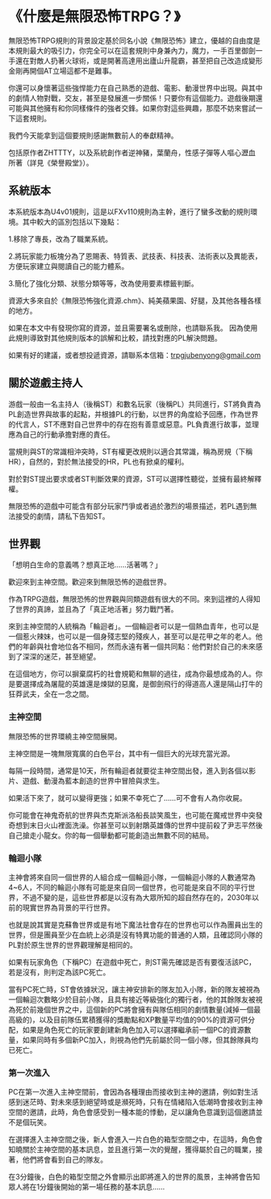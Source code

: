 # 《什麼是無限恐怖TRPG？》

無限恐怖TRPG規則的背景設定基於同名小說《無限恐怖》建立，優越的自由度是本規則最大的吸引力，你完全可以在這套規則中身兼內力，魔力，一手百里御劍一手還在對敵人扔著火球術，或是開著高達用出廬山升龍霸，甚至把自己改造成變形金剛再開個AT立場這都不是難事。

你還可以身懷著這些強悍能力在自己熟悉的遊戲、電影、動漫世界中出現。與其中的劇情人物對戰，交友，甚至是發展進一步關係！只要你有這個能力。遊戲後期還可能與其他擁有和你同樣條件的強者交鋒。如果你對這些興趣，那麼不妨來嘗試一下這套規則。

我們今天能拿到這個要規則感謝無數前人的奉獻精神。

包括原作者ZHTTTY，以及系統創作者逆神豬，葉蘭舟，性感子彈等人嘔心瀝血所著（詳見《榮譽殿堂》）。

## 系統版本

本系統版本為U4v01規則，這是以FXv110規則為主幹，進行了蠻多改動的規則環境。其中較大的區別包括以下幾點：

1.移除了專長，改為了職業系統。

2.將玩家能力板塊分為了恩賜表、特質表、武技表、科技表、法術表以及異能表，方便玩家建立與閱讀自己的能力體系。

3.簡化了強化分類、狀態分類等等，改為使用要素標籤判斷。

資源大多來自於《無限恐怖強化資源.chm》、純美蘋果園、好腿，及其他各種各樣的地方。

如果在本文中有發現你寫的資源，並且需要署名或刪除，也請聯系我。
因為使用此規則導致對其他規則版本的誤解和比較，請找對應的PL解決問題。

如果有好的建議，或者想投遞資源，請聯系本信箱：trpgjubenyong@gmail.com

## 關於遊戲主持人

游戲一般由一名主持人（後稱ST）和數名玩家（後稱PL）共同進行，ST將負責為PL創造世界與故事的起點，并根據PL的行動，以世界的角度給予回應，作為世界的代言人，ST不應對自己世界中的存在抱有善意或惡意。PL負責進行故事，並理應為自己的行動承擔對應的責任。

當規則與ST的常識相沖突時，ST有權更改規則以適合其常識，稱為房規（下稱HR），自然的，對於無法接受的HR，PL也有掀桌的權利。

對於對ST提出要求或者ST判斷效果的資源，ST可以選擇性聽從，並擁有最終解釋權。

無限恐怖的遊戲中可能含有部分玩家鬥爭或者過於激烈的場景描述，若PL遇到無法接受的劇情，請私下告知ST。

## 世界觀

「想明白生命的意義嗎？想真正地……活著嗎？」

歡迎來到主神空間。歡迎來到無限恐怖的遊戲世界。

作為TRPG遊戲，無限恐怖的世界觀與同類遊戲有很大的不同。來到這裡的人得知了世界的真諦，並且為了「真正地活著」努力戰鬥著。

來到主神空間的人統稱為「輪迴者」。一個輪迴者可以是一個熱血青年，也可以是一個惹火辣妹，也可以是一個身殘志堅的殘疾人，甚至可以是花甲之年的老人。他們的年齡與社會地位各不相同，然而永遠有著一個共同點：他們對於自己的未來感到了深深的迷茫，甚至絕望。

在這個地方，你可以摒棄腐朽的社會規範和無聊的過往，成為你最想成為的人。你是要選擇成為屠龍的英雄還是煉獄的惡魔，是御劍飛行的得道高人還是隔山打牛的狂莽武夫，全在一念之間。

### 主神空間

無限恐怖的世界環繞主神空間展開。

主神空間是一塊無限寬廣的白色平台，其中有一個巨大的光球充當光源。

每隔一段時間，通常是10天，所有輪迴者就要從主神空間出發，進入到各個以影片、遊戲、動漫為藍本創造的世界中冒險與求生。

如果活下來了，就可以變得更強；如果不幸死亡了……可不會有人為你收屍。

你可能會在神鬼奇航的世界與杰克斯派洛船長談笑風生，也可能在魔戒世界中突發奇想到末日火山裡面洗澡。你甚至可以到射鵰英雄傳的世界中提前殺了尹志平然後自己搶走小龍女。你的每一個舉動都可能創造出無數不同的結局。

### 輪迴小隊

主神會將來自同一個世界的人組合成一個輪迴小隊，一個輪迴小隊的人數通常為4~6人，不同的輪迴小隊有可能是來自同一個世界，也可能是來自不同的平行世界，不過不變的是，這些世界都是以沒有為大眾所知的超自然存在的，2030年以前的現實世界為背景的平行世界。

也就是說其實是克蘇魯世界或是有地下魔法社會存在的世界也可以作為團員出生的世界，但是團員至少在血統上必須是沒有特異功能的普通的人類，且確認同小隊的PL對於原生世界的世界觀理解是相同的。

如果有玩家角色（下稱PC）在遊戲中死亡，則ST需先確認是否有要復活該PC，若是沒有，則判定為該PC死亡。

當有PC死亡時，ST會依據狀況，讓主神安排新的隊友加入小隊，新的隊友被視為一個輪迴次數略少於目前小隊，且具有接近等級強化的獨行者，他的其餘隊友被視為死於前幾個世界之中，這個新的PC將會擁有與隊伍相同的劇情數量(減掉一個最高級的)，以及目前隊伍累積獲得的獎勵點和XP數量平均值的90%的資源可供分配，如果是角色死亡的玩家要創建新角色加入可以選擇繼承前一個PC的資源數量，如果同時有多個新PC加入，則視為他們先前屬於同一個小隊，但其餘隊員均已死亡。

### 第一次進入

PC在第一次進入主神空間前，會因為各種理由而接收到主神的邀請，例如對生活感到迷茫時、對未來感到絕望時或是瀕死時，只有在情緒陷入低潮時會接收到主神空間的邀請，此時，角色會感受到一種本能的悸動，足以讓角色意識到這個邀請並不是個玩笑。

在選擇進入主神空間之後，新人會進入一片白色的箱型空間之中，在這時，角色會知曉關於主神空間的基本訊息，並且進行第一次的覺醒，獲得屬於自己的職業，接著，他們將會看到自己的隊友。

在3分鐘後，白色的箱型空間之外會顯示出即將進入的世界的風景，主神將會告知眾人將在1分鐘後開始的第一場任務的基本訊息……